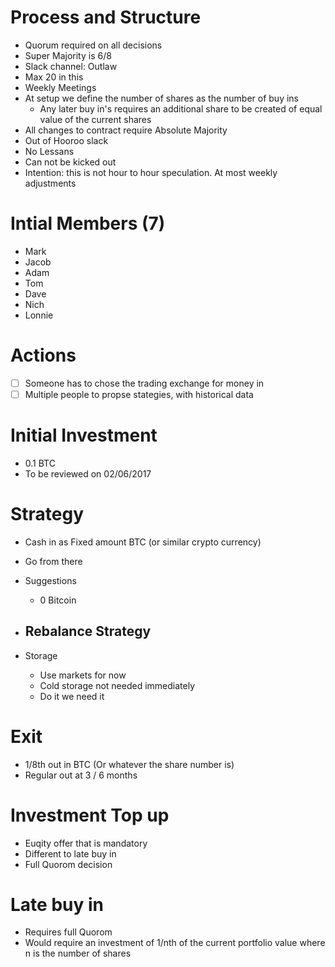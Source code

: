 # Process and Structure
  - Quorum required on all decisions
  - Super Majority is 6/8
  - Slack channel: Outlaw
  - Max 20 in this
  - Weekly Meetings
  - At setup we define the number of shares as the number of buy ins
    - Any later buy in's requires an additional share to be created of equal value of the current shares
  - All changes to contract require Absolute Majority
  - Out of Hooroo slack
  - No Lessans
  - Can not be kicked out
  - Intention: this is not hour to hour speculation. At most weekly adjustments

# Intial Members (7)
  - Mark
  - Jacob
  - Adam
  - Tom
  - Dave
  - Nich
  - Lonnie

# Actions
  - [ ] Someone has to chose the trading exchange for money in
  - [ ] Multiple people to propse stategies, with historical data

# Initial Investment
  - 0.1 BTC
  - To be reviewed on 02/06/2017

# Strategy
  - Cash in as Fixed amount BTC (or similar crypto currency)
  - Go from there

  - Suggestions
    - 0 Bitcoin

  - Rebalance Strategy
    - 

  - Storage
    - Use markets for now
    - Cold storage not needed immediately
    - Do it we need it

# Exit
  - 1/8th out in BTC (Or whatever the share number is)
  - Regular out at 3 / 6 months

# Investment Top up
  - Euqity offer that is mandatory
  - Different to late buy in
  - Full Quorom decision

# Late buy in
  - Requires full Quorom
  - Would require an investment of 1/nth of the current portfolio value where n is the number of shares
